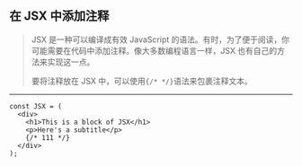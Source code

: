 ## 在 JSX 中添加注释

> JSX 是一种可以编译成有效 JavaScript 的语法。有时，为了便于阅读，你可能需要在代码中添加注释。像大多数编程语言一样，JSX 也有自己的方法来实现这一点。
>
> 要将注释放在 JSX 中，可以使用`{/* */}`语法来包裹注释文本。

---

```react
const JSX = (
  <div>
    <h1>This is a block of JSX</h1>
    <p>Here's a subtitle</p>
    {/* 111 */}
  </div>
);
```

